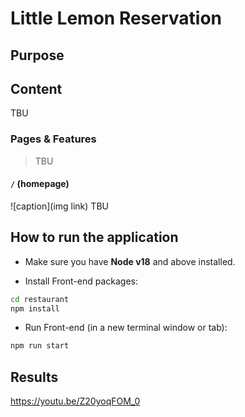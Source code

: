 <!-- # Location of Component Files

## /src

1. App.js

2. App.test.js

3. Booking.jsx

4. Main.jsx

5. index.js, index.css

6. ./APIs

   - fetchAPI.js
   - submitAPI.js

7. ./assets

   - Photos and logos

8. ./components

   - About.jsx
   - BookingForm.jsx
   - ConfirmedBooking.jsx
   - Footer.jsx
   - Header.jsx
   - Hero.jsx
   - Highlights.jsx
   - Testimonials.jsx

9. ./static

   - App.css
   - Booking.css
   - Button.css
 -->

# **Little Lemon Reservation**

## **Purpose**

## **Content**

TBU

### **Pages & Features**

> TBU

#### **`/` (homepage)**

![caption](img link)
TBU

## **How to run the application**

- Make sure you have **Node v18** and above installed.

- Install Front-end packages:

```bash
cd restaurant
npm install
```

- Run Front-end (in a new terminal window or tab):

```bash
npm run start
```

## Results

https://youtu.be/Z20yoqFOM_0

